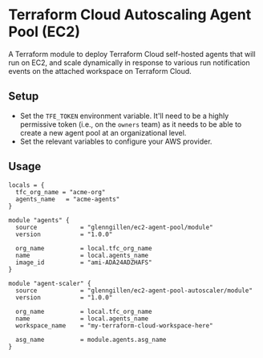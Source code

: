# Terraform Cloud Autoscaling Agent Pool (EC2)

A Terraform module to deploy Terraform Cloud self-hosted agents
that will run on EC2, and scale dynamically in response
to various run notification events on the attached workspace
on Terraform Cloud.

## Setup

* Set the `TFE_TOKEN` environment variable. It'll need to be a highly permissive token (i.e., on the `owners` team) as it needs to be able to create a new agent pool at an organizational level.
* Set the relevant variables to configure your AWS provider.

## Usage

```hcl
locals = {
  tfc_org_name = "acme-org"
  agents_name   = "acme-agents"
}

module "agents" {
  source            = "glenngillen/ec2-agent-pool/module"
  version           = "1.0.0"

  org_name          = local.tfc_org_name
  name              = local.agents_name
  image_id          = "ami-ADA24ADZHAFS"
}

module "agent-scaler" {
  source            = "glenngillen/ec2-agent-pool-autoscaler/module"
  version           = "1.0.0"

  org_name          = local.tfc_org_name
  name              = local.agents_name
  workspace_name    = "my-terraform-cloud-workspace-here"

  asg_name          = module.agents.asg_name
}
```